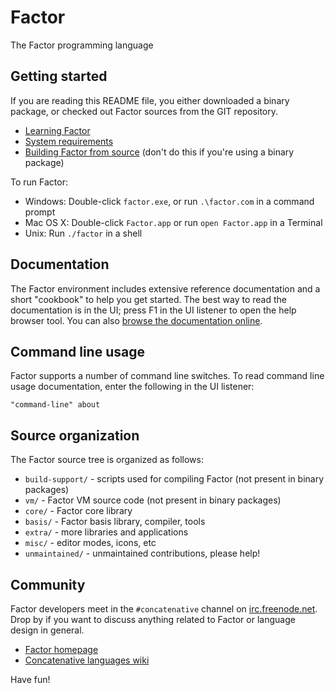 Factor
======

The Factor programming language

Getting started
---------------

If you are reading this README file, you either downloaded a binary
package, or checked out Factor sources from the GIT repository.

* [Learning Factor](http://concatenative.org/wiki/view/Factor/Learning)
* [System requirements](http://concatenative.org/wiki/view/Factor/Requirements)
* [Building Factor from source](http://concatenative.org/wiki/view/Factor/Building%20Factor) (don't do this if you're using a binary package)

To run Factor:

* Windows: Double-click `factor.exe`, or run `.\factor.com` in a command prompt
* Mac OS X: Double-click `Factor.app` or run `open Factor.app` in a Terminal
* Unix: Run `./factor` in a shell

Documentation
-------------

The Factor environment includes extensive reference documentation and a
short "cookbook" to help you get started. The best way to read the
documentation is in the UI; press F1 in the UI listener to open the help
browser tool. You can also [browse the documentation
online](http://docs.factorcode.org).

Command line usage
------------------

Factor supports a number of command line switches. To read command line
usage documentation, enter the following in the UI listener:

    "command-line" about

Source organization
-------------------

The Factor source tree is organized as follows:

* `build-support/` - scripts used for compiling Factor (not present in binary packages)
* `vm/` - Factor VM source code (not present in binary packages)
* `core/` - Factor core library
* `basis/` - Factor basis library, compiler, tools
* `extra/` - more libraries and applications
* `misc/` - editor modes, icons, etc
* `unmaintained/` - unmaintained contributions, please help!

Community
---------

Factor developers meet in the `#concatenative` channel on
[irc.freenode.net](http://freenode.net). Drop by if you want to discuss
anything related to Factor or language design in general.

* [Factor homepage](http://factorcode.org)
* [Concatenative languages wiki](http://concatenative.org)

Have fun!
